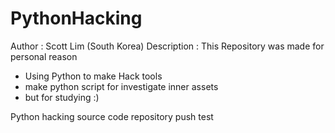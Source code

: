 # PythonHacking
Author      : Scott Lim (South Korea)
Description : This Repository was made for personal reason

- Using Python to make Hack tools
- make python script for investigate inner assets
- but for studying :)

Python hacking source code repository
push test
